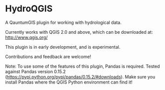 HydroQGIS
=========

A QauntumGIS plugin for working with hydrological data.

Currently works with QGIS 2.0 and above, which can be downloaded at:
http://www.qgis.org/

This plugin is in early development, and is experimental.

Contributions and feedback are welcome!

Note:  To use some of the features of this plugin, Pandas is required.
Tested against Pandas version 0.15.2 (https://pypi.python.org/pypi/pandas/0.15.2/#downloads).
Make sure you install Pandas where the QGIS Python environment can find it!
